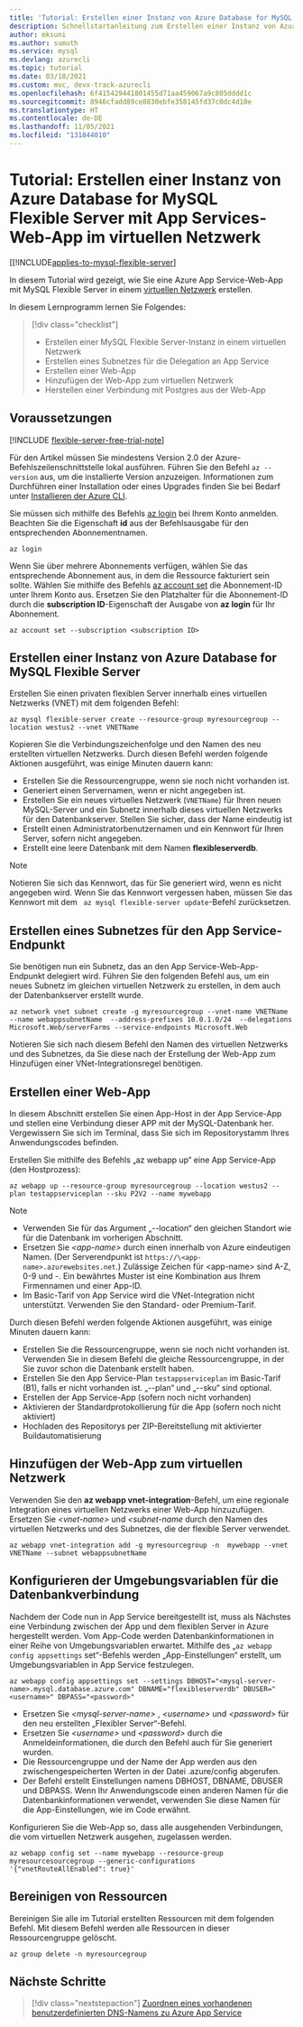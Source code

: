 ```yaml
---
title: 'Tutorial: Erstellen einer Instanz von Azure Database for MySQL Flexible Server und Azure App Service-Web-App im gleichen virtuellen Netzwerk'
description: Schnellstartanleitung zum Erstellen einer Instanz von Azure Database for MySQL Flexible Server mit Web-App in einem virtuellen Netzwerk
author: mksuni
ms.author: sumuth
ms.service: mysql
ms.devlang: azurecli
ms.topic: tutorial
ms.date: 03/18/2021
ms.custom: mvc, devx-track-azurecli
ms.openlocfilehash: 6f415429441801455d71aa459067a9c805dddd1c
ms.sourcegitcommit: 8946cfadd89ce8830ebfe358145fd37c0dc4d10e
ms.translationtype: HT
ms.contentlocale: de-DE
ms.lasthandoff: 11/05/2021
ms.locfileid: "131844010"
---
```

# <a name="tutorial-create-an-azure-database-for-mysql---flexible-server-with-app-services-web-app-in-virtual-network"></a>Tutorial: Erstellen einer Instanz von Azure Database for MySQL Flexible Server mit App Services-Web-App im virtuellen Netzwerk

[[!INCLUDE[applies-to-mysql-flexible-server](../includes/applies-to-mysql-flexible-server.md)]

In diesem Tutorial wird gezeigt, wie Sie eine Azure App Service-Web-App mit MySQL Flexible Server in einem [virtuellen Netzwerk](../../virtual-network/virtual-networks-overview.md) erstellen.

In diesem Lernprogramm lernen Sie Folgendes:
>[!div class="checklist"]
> * Erstellen einer MySQL Flexible Server-Instanz in einem virtuellen Netzwerk
> * Erstellen eines Subnetzes für die Delegation an App Service
> * Erstellen einer Web-App
> * Hinzufügen der Web-App zum virtuellen Netzwerk
> * Herstellen einer Verbindung mit Postgres aus der Web-App

## <a name="prerequisites"></a>Voraussetzungen

[!INCLUDE [flexible-server-free-trial-note](../includes/flexible-server-free-trial-note.md)]

Für den Artikel müssen Sie mindestens Version 2.0 der Azure-Befehlszeilenschnittstelle lokal ausführen. Führen Sie den Befehl `az --version` aus, um die installierte Version anzuzeigen. Informationen zum Durchführen einer Installation oder eines Upgrades finden Sie bei Bedarf unter [Installieren der Azure CLI](/cli/azure/install-azure-cli).

Sie müssen sich mithilfe des Befehls [az login](/cli/azure/reference-index#az_login) bei Ihrem Konto anmelden. Beachten Sie die Eigenschaft **id** aus der Befehlsausgabe für den entsprechenden Abonnementnamen.

```azurecli
az login
```

Wenn Sie über mehrere Abonnements verfügen, wählen Sie das entsprechende Abonnement aus, in dem die Ressource fakturiert sein sollte. Wählen Sie mithilfe des Befehls [az account set](/cli/azure/account) die Abonnement-ID unter Ihrem Konto aus. Ersetzen Sie den Platzhalter für die Abonnement-ID durch die **subscription ID**-Eigenschaft der Ausgabe von **az login** für Ihr Abonnement.

```azurecli
az account set --subscription <subscription ID>
```

## <a name="create-an-azure-database-for-mysql-flexible-server"></a>Erstellen einer Instanz von Azure Database for MySQL Flexible Server

Erstellen Sie einen privaten flexiblen Server innerhalb eines virtuellen Netzwerks (VNET) mit dem folgenden Befehl:
```azurecli
az mysql flexible-server create --resource-group myresourcegroup --location westus2 --vnet VNETName
```
Kopieren Sie die Verbindungszeichenfolge und den Namen des neu erstellten virtuellen Netzwerks. Durch diesen Befehl werden folgende Aktionen ausgeführt, was einige Minuten dauern kann:

- Erstellen Sie die Ressourcengruppe, wenn sie noch nicht vorhanden ist.
- Generiert einen Servernamen, wenn er nicht angegeben ist.
- Erstellen Sie ein neues virtuelles Netzwerk (```VNETName```) für Ihren neuen MySQL-Server und ein Subnetz innerhalb dieses virtuellen Netzwerks für den Datenbankserver. Stellen Sie sicher, dass der Name eindeutig ist
- Erstellt einen Administratorbenutzernamen und ein Kennwort für Ihren Server, sofern nicht angegeben.
- Erstellt eine leere Datenbank mit dem Namen **flexibleserverdb**.

> [!NOTE]
> Notieren Sie sich das Kennwort, das für Sie generiert wird, wenn es nicht angegeben wird. Wenn Sie das Kennwort vergessen haben, müssen Sie das Kennwort mit dem ``` az mysql flexible-server update```-Befehl zurücksetzen.

## <a name="create-subnet-for-app-service-endpoint"></a>Erstellen eines Subnetzes für den App Service-Endpunkt
Sie benötigen nun ein Subnetz, das an den App Service-Web-App-Endpunkt delegiert wird. Führen Sie den folgenden Befehl aus, um ein neues Subnetz im gleichen virtuellen Netzwerk zu erstellen, in dem auch der Datenbankserver erstellt wurde.

```azurecli
az network vnet subnet create -g myresourcegroup --vnet-name VNETName --name webappsubnetName  --address-prefixes 10.0.1.0/24  --delegations Microsoft.Web/serverFarms --service-endpoints Microsoft.Web
```
Notieren Sie sich nach diesem Befehl den Namen des virtuellen Netzwerks und des Subnetzes, da Sie diese nach der Erstellung der Web-App zum Hinzufügen einer VNet-Integrationsregel benötigen.

## <a name="create-a-web-app"></a>Erstellen einer Web-App

In diesem Abschnitt erstellen Sie einen App-Host in der App Service-App und stellen eine Verbindung dieser APP mit der MySQL-Datenbank her. Vergewissern Sie sich im Terminal, dass Sie sich im Repositorystamm Ihres Anwendungscodes befinden.

Erstellen Sie mithilfe des Befehls „az webapp up“ eine App Service-App (den Hostprozess):

```azurecli
az webapp up --resource-group myresourcegroup --location westus2 --plan testappserviceplan --sku P2V2 --name mywebapp
```

> [!NOTE]
> - Verwenden Sie für das Argument „--location“ den gleichen Standort wie für die Datenbank im vorherigen Abschnitt.
> - Ersetzen Sie _\<app-name\>_ durch einen innerhalb von Azure eindeutigen Namen. (Der Serverendpunkt ist `https://\<app-name>.azurewebsites.net`.) Zulässige Zeichen für \<app-name\> sind A-Z, 0-9 und -. Ein bewährtes Muster ist eine Kombination aus Ihrem Firmennamen und einer App-ID.
> - Im Basic-Tarif von App Service wird die VNet-Integration nicht unterstützt. Verwenden Sie den Standard- oder Premium-Tarif. 

Durch diesen Befehl werden folgende Aktionen ausgeführt, was einige Minuten dauern kann:

- Erstellen Sie die Ressourcengruppe, wenn sie noch nicht vorhanden ist. Verwenden Sie in diesem Befehl die gleiche Ressourcengruppe, in der Sie zuvor schon die Datenbank erstellt haben.
- Erstellen Sie den App Service-Plan ```testappserviceplan``` im Basic-Tarif (B1), falls er nicht vorhanden ist. „--plan“ und „--sku“ sind optional.
- Erstellen der App Service-App (sofern noch nicht vorhanden)
- Aktivieren der Standardprotokollierung für die App (sofern noch nicht aktiviert)
- Hochladen des Repositorys per ZIP-Bereitstellung mit aktivierter Buildautomatisierung

## <a name="add-the-web-app-to-the-virtual-network"></a>Hinzufügen der Web-App zum virtuellen Netzwerk

Verwenden Sie den **az webapp vnet-integration**-Befehl, um eine regionale Integration eines virtuellen Netzwerks einer Web-App hinzuzufügen. Ersetzen Sie _&lt;vnet-name>_ und _&lt;subnet-name_ durch den Namen des virtuellen Netzwerks und des Subnetzes, die der flexible Server verwendet.

```azurecli
az webapp vnet-integration add -g myresourcegroup -n  mywebapp --vnet VNETName --subnet webappsubnetName
```

## <a name="configure-environment-variables-to-connect-the-database"></a>Konfigurieren der Umgebungsvariablen für die Datenbankverbindung

Nachdem der Code nun in App Service bereitgestellt ist, muss als Nächstes eine Verbindung zwischen der App und dem flexiblen Server in Azure hergestellt werden. Vom App-Code werden Datenbankinformationen in einer Reihe von Umgebungsvariablen erwartet. Mithilfe des „```az webapp config appsettings``` set“-Befehls werden „App-Einstellungen“ erstellt, um Umgebungsvariablen in App Service festzulegen.

```azurecli
az webapp config appsettings set --settings DBHOST="<mysql-server-name>.mysql.database.azure.com" DBNAME="flexibleserverdb" DBUSER="<username>" DBPASS="<password>"
```

- Ersetzen Sie _&lt;mysql-server-name>_ , _&lt;username>_ und _&lt;password>_ für den neu erstellten „Flexibler Server“-Befehl.
- Ersetzen Sie _&lt;username>_ und _&lt;password>_ durch die Anmeldeinformationen, die durch den Befehl auch für Sie generiert wurden.
- Die Ressourcengruppe und der Name der App werden aus den zwischengespeicherten Werten in der Datei .azure/config abgerufen.
- Der Befehl erstellt Einstellungen namens DBHOST, DBNAME, DBUSER und DBPASS. Wenn Ihr Anwendungscode einen anderen Namen für die Datenbankinformationen verwendet, verwenden Sie diese Namen für die App-Einstellungen, wie im Code erwähnt.


Konfigurieren Sie die Web-App so, dass alle ausgehenden Verbindungen, die vom virtuellen Netzwerk ausgehen, zugelassen werden.
```azurecli
az webapp config set --name mywebapp --resource-group myresourcesourcegroup --generic-configurations '{"vnetRouteAllEnabled": true}'
```

## <a name="clean-up-resources"></a>Bereinigen von Ressourcen

Bereinigen Sie alle im Tutorial erstellten Ressourcen mit dem folgenden Befehl. Mit diesem Befehl werden alle Ressourcen in dieser Ressourcengruppe gelöscht.

```azurecli
az group delete -n myresourcegroup
```

## <a name="next-steps"></a>Nächste Schritte

> [!div class="nextstepaction"]
> [Zuordnen eines vorhandenen benutzerdefinierten DNS-Namens zu Azure App Service](../../app-service/app-service-web-tutorial-custom-domain.md)
